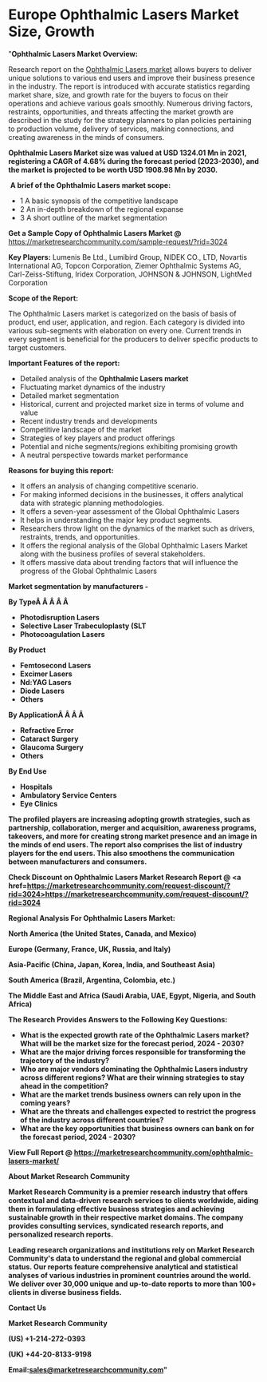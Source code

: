 # Europe Ophthalmic Lasers Market Size, Growth
"<strong>Ophthalmic Lasers Market Overview:</strong>

Research report on the <a href=https://marketresearchcommunity.com/ophthalmic-lasers-market/>Ophthalmic Lasers market</a> allows buyers to deliver unique solutions to various end users and improve their business presence in the industry. The report is introduced with accurate statistics regarding market share, size, and growth rate for the buyers to focus on their operations and achieve various goals smoothly. Numerous driving factors, restraints, opportunities, and threats affecting the market growth are described in the study for the strategy planners to plan policies pertaining to production volume, delivery of services, making connections, and creating awareness in the minds of consumers.

<strong>Ophthalmic Lasers Market size was valued at USD 1324.01 Mn in 2021, registering a CAGR of 4.68% during the forecast period (2023-2030), and the market is projected to be worth USD 1908.98 Mn by 2030.</strong>

 <Strong>A brief of the Ophthalmic Lasers market scope:</Strong>
<ul>
 <li>1  A basic synopsis of the competitive landscape</li>
 <li>2  An in-depth breakdown of the regional expanse</li>
 <li>3  A short outline of the market segmentation</li>
</ul>
<strong>Get a Sample Copy of Ophthalmic Lasers Market @ </b></strong><a href=https://marketresearchcommunity.com/sample-request/?rid=3024><u>https://marketresearchcommunity.com/sample-request/?rid=3024</u></a>

<strong>Key Players:</strong> 
Lumenis Be Ltd., Lumibird Group, NIDEK CO., LTD, Novartis International AG, Topcon Corporation, Ziemer Ophthalmic Systems AG, Carl-Zeiss-Stiftung, Iridex Corporation, JOHNSON &amp; JOHNSON, LightMed Corporation

<strong>Scope of the Report:</strong>

The Ophthalmic Lasers market is categorized on the basis of basis of product, end user, application, and region. Each category is divided into various sub-segments with elaboration on every one. Current trends in every segment is beneficial for the producers to deliver specific products to target customers.

<strong><b>Important Features of the report:</b></strong>
<ul>
  <li>Detailed analysis of the <strong><b>Ophthalmic Lasers </b></strong><strong><b>market</b></strong></li>
  <li>Fluctuating market dynamics of the industry</li>
  <li>Detailed market segmentation</li>
  <li>Historical, current and projected market size in terms of volume and value</li>
  <li>Recent industry trends and developments</li>
  <li>Competitive landscape of the market</li>
  <li>Strategies of key players and product offerings</li>
  <li>Potential and niche segments/regions exhibiting promising growth</li>
  <li>A neutral perspective towards market performance</li>
</ul>
<strong><b>Reasons for buying this report:</b></strong>
<ul>
  <li>It offers an analysis of changing competitive scenario.</li>
  <li>For making informed decisions in the businesses, it offers analytical data with strategic planning methodologies.</li>
  <li>It offers a seven-year assessment of the Global Ophthalmic Lasers</li>
  <li>It helps in understanding the major key product segments.</li>
  <li>Researchers throw light on the dynamics of the market such as drivers, restraints, trends, and opportunities.</li>
  <li>It offers the regional analysis of the Global Ophthalmic Lasers Market along with the business profiles of several stakeholders.</li>
  <li>It offers massive data about trending factors that will influence the progress of the Global Ophthalmic Lasers</li>
</ul>

<strong>Market segmentation by manufacturers -</strong>


<strong><strong>By TypeÂ Â Â Â Â  </strong></h4>
<ul>
 	<li>Photodisruption Lasers</li>
 	<li>Selective Laser Trabeculoplasty (SLT</li>
 	<li>Photocoagulation Lasers</li>
</ul>
<strong><strong>By Product </strong></h4>
<ul>
 	<li>Femtosecond Lasers</li>
 	<li>Excimer Lasers</li>
 	<li>Nd:YAG Lasers</li>
 	<li>Diode Lasers</li>
 	<li>Others</li>
</ul>
<strong><strong>By ApplicationÂ Â Â Â  </strong></h4>
<ul>
 	<li>Refractive Error</li>
 	<li>Cataract Surgery</li>
 	<li>Glaucoma Surgery</li>
 	<li>Others</li>
</ul>
<strong><strong>By End Use </strong></h4>
<ul>
 	<li>Hospitals</li>
 	<li>Ambulatory Service Centers</li>
 	<li>Eye Clinics</li>
</ul>

The profiled players are increasing adopting growth strategies, such as partnership, collaboration, merger and acquisition, awareness programs, takeovers, and more for creating strong market presence and an image in the minds of end users. The report also comprises the list of industry players for the end users. This also smoothens the communication between manufacturers and consumers.

<strong><b>Check Discount on Ophthalmic Lasers Market Research Report @ </b></strong><a href=https://marketresearchcommunity.com/request-discount/?rid=3024><u>https://marketresearchcommunity.com/request-discount/?rid=3024</u></a>

<strong>Regional Analysis For Ophthalmic Lasers Market:</strong>

<strong>North America</strong> (the United States, Canada, and Mexico)

<strong>Europe</strong> (Germany, France, UK, Russia, and Italy)

<strong>Asia-Pacific</strong> (China, Japan, Korea, India, and Southeast Asia)

<strong>South America</strong> (Brazil, Argentina, Colombia, etc.)

<strong>The Middle East and Africa</strong> (Saudi Arabia, UAE, Egypt, Nigeria, and South Africa)

<strong>The Research Provides Answers to the Following Key Questions:</strong>
<ul>
 	<li>What is the expected growth rate of the Ophthalmic Lasers market? What will be the market size for the forecast period, 2024 - 2030?</li>
 	<li>What are the major driving forces responsible for transforming the trajectory of the industry?</li>
 	<li>Who are major vendors dominating the Ophthalmic Lasers industry across different regions? What are their winning strategies to stay ahead in the competition?</li>
 	<li>What are the market trends business owners can rely upon in the coming years?</li>
 	<li>What are the threats and challenges expected to restrict the progress of the industry across different countries?</li>
 	<li>What are the key opportunities that business owners can bank on for the forecast period, 2024 - 2030?</li>
</ul>

<strong>View Full Report @</strong> <a href=https://marketresearchcommunity.com/ophthalmic-lasers-market/>https://marketresearchcommunity.com/ophthalmic-lasers-market/</a>

<strong>About Market Research Community</strong>

Market Research Community is a premier research industry that offers contextual and data-driven research services to clients worldwide, aiding them in formulating effective business strategies and achieving sustainable growth in their respective market domains. The company provides consulting services, syndicated research reports, and personalized research reports.

Leading research organizations and institutions rely on Market Research Community's data to understand the regional and global commercial status. Our reports feature comprehensive analytical and statistical analyses of various industries in prominent countries around the world. We deliver over 30,000 unique and up-to-date reports to more than 100+ clients in diverse business fields.

<strong>Contact Us</strong>

<strong>Market Research Community</strong>

(US) +1-214-272-0393

(UK) +44-20-8133-9198

<strong>Email:</strong>sales@marketresearchcommunity.com"
